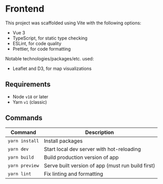 # Frontend

This project was scaffolded using Vite with the following options:

- Vue 3
- TypeScript, for static type checking
- ESLint, for code quality
- Prettier, for code formatting

Notable technologies/packages/etc. used:

- Leaflet and D3, for map visualizations

## Requirements

- Node `v18` or later
- Yarn `v1` (classic)

## Commands

| Command        | Description                                       |
| -------------- | ------------------------------------------------- |
| `yarn install` | Install packages                                  |
| `yarn dev`     | Start local dev server with hot-reloading         |
| `yarn build`   | Build production version of app                   |
| `yarn preview` | Serve built version of app (must run build first) |
| `yarn lint`    | Fix linting and formatting                        |
